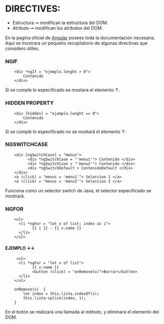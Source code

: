 # DIRECTIVES:
- Estructura ➞ modifican la estructura del DOM.
- Atributo ➞ modifican los atributos del DOM.

En la pagina oficial de [Angular](https://angular.io/api/core/Directive) posees toda la documentación necesaria.
Aqui se mostrara un pequeño recopilatorio de algunas directivas que considero útiles.

### NGIF
        <div *ngIf = "ejemplo.lenght > 0">
            Contenido
        </div>
Si se cumple lo especificado se mostara el elemento ↑.

### HIDDEN PROPERTY
        <div [hidden] = "ejemplo.lenght == 0">
            Contenido
        </div>
Si se cumple lo especificado no se mostará el elemento ↑.

### NGSWITCHCASE
        <div [ngSwitchCase] = "menus">
              <div *ngSwitchCase = "'menu1'"> Contenido </div>
              <div *ngSwitchCase = "'menu2'"> Contenido </div>
              <div *ngSwitchDefault > ContenidoDefault </div>
        </div>
        <a (click) = "menus = 'menu1'"> Seleccion 1 </a>
        <a (click) = "menus = 'menu2'"> Seleccion 2 </a>
 Funciona como un selector switch de Java, el selector especificado se mostrará.
 
 ### NGFOR
        <ul>
          <li *ngFor = "let x of list; index as i">
                {{ i }} - {{ x.name }}
          </li>
        </ul>
 #### EJEMPLO ↓↓
         <ul>
          <li *ngFor = "let x of list">
                {{ x.name }}
                <button (click) = "onRemove(x)">Borrar</button>
          </li>
        </ul>
        
        onRemove(x)  {
            let index = this.lista.indexOf(x);
            this.lista-splice(index, 1);
        }
En el botón se realizará una llamada al método, y eliminará el elemento del DOM.        
